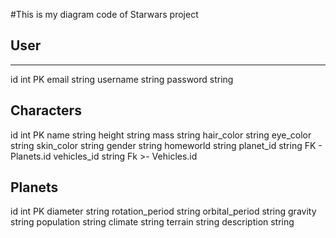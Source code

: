 #This is my diagram code of Starwars project
## User
----------
id int PK
email string
username string
password string


Characters
----------
id int PK
name string
height string
mass string
hair_color string
eye_color string
skin_color string
gender string
homeworld string
planet_id string FK - Planets.id
vehicles_id string Fk >- Vehicles.id

Planets
-----------
id int PK
diameter string
rotation_period string
orbital_period string
gravity string
population string
climate string
terrain string
description string
